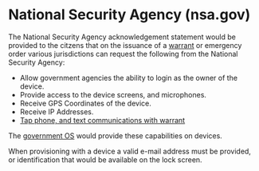 # National Security Agency (nsa.gov)

The National Security Agency acknowledgement statement would be provided to the citzens that on the issuance of a [warrant](/warrant-gov/) or emergency order various jurisdictions can request the following from the National Security Agency:

- Allow government agencies the ability to login as the owner of the device.
- Provide access to the device screens, and microphones.
- Receive GPS Coordinates of the device.
- Receive IP Addresses.
- [Tap phone, and text communications with warrant](/grants/personal-profile/communication/)

The [government OS](/government-os-services/) would provide these capabilities on devices.

When provisioning with a device a valid e-mail address must be provided, or identification that would be available on the lock screen.

